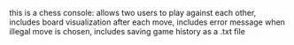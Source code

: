 this is a chess console:
allows two users to play against each other,
includes board visualization after each move,
includes error message when illegal move is chosen,
includes saving game history as a .txt file
